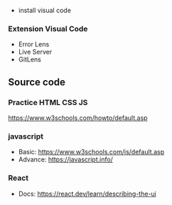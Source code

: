 - install visual code

### Extension Visual Code
- Error Lens
- Live Server
- GitLens

## Source code

### Practice HTML CSS JS
https://www.w3schools.com/howto/default.asp

### javascript
- Basic: https://www.w3schools.com/js/default.asp
- Advance: https://javascript.info/

### React
- Docs: https://react.dev/learn/describing-the-ui